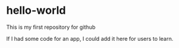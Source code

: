 # hello-world
This is my first repository for github 

If I had some code for an app, I could add it here for users to learn.
